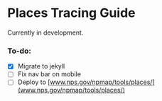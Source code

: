 # Places Tracing Guide

Currently in development.

### To-do:

- [X] Migrate to jekyll
- [ ] Fix nav bar on mobile
- [ ] Deploy to [www.nps.gov/npmap/tools/places/](www.nps.gov/npmap/tools/places/)